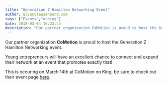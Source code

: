 ```yaml
---
title: "Generation Z Hamilton Networking Event"
author: alva@clausehound.com
tags: ["Events","aching"]
date: 2018-03-04 16:23:44
description: "Our partner organization CoMotion is proud to host the Generation Z Hamilton Networking event."
---
```




Our partner organization **CoMotion** is proud to host the Generation Z Hamilton Networking event.

Young entrepreneurs will have an excellent chance to connect and expand their network at an event that promotes exactly that!

This is occuring on March 14th at CoMotion on King, be sure to check out their event page [here](https://www.meetup.com/HAMILTON-BLOCKCHAIN/events/246680810/).

